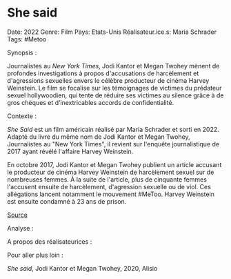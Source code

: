 # She said

Date: 2022
Genre: Film
Pays: Etats-Unis
Réalisateur.ice.s: Maria Schrader
Tags: #Metoo

Synopsis : 

Journalistes au *New York Times*, Jodi Kantor et Megan Twohey mènent de profondes investigations à propos d'accusations de harcèlement et d'agressions sexuelles envers le célèbre producteur de cinéma Harvey Weinstein. Le film se focalise sur les témoignages de victimes du prédateur sexuel hollywoodien, qui tente de réduire ses victimes au silence grâce à de gros chèques et d’inextricables accords de confidentialité. 

Contexte : 

*She Said* est un film américain réalisé par Maria Schrader et sorti en 2022. Adapté du livre du même nom de Jodi Kantor et Megan Twohey, Journalistes au "New York Times", il revient sur l'enquête journalistique de 2017 ayant révélé l'affaire Harvey Weinstein.

En octobre 2017, Jodi Kantor et Megan Twohey publient un article accusant le producteur de cinéma Harvey Weinstein de harcèlement sexuel sur de nombreuses femmes. À la suite de l'article, plus de cinquante femmes l'accusent ensuite de harcèlement, d'agression sexuelle ou de viol. Ces allégations lancent notamment le mouvement #MeToo. Harvey Weinstein est ensuite condamné à 23 ans de prison. 

[Source](https://en.wikipedia.org/wiki/She_Said_(film))

Analyse : 

A propos des réalisateurices : 

Pour aller plus loin : 

*She said*, Jodi Kantor et Megan Twohey, 2020, Alisio